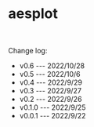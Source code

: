 # aesplot

<br>

Change log:

- v0.6   --- 2022/10/28
- v0.5   --- 2022/10/6
- v0.4   --- 2022/9/29
- v0.3   --- 2022/9/27
- v0.2   --- 2022/9/26
- v0.1.0 --- 2022/9/25  
- v0.0.1 --- 2022/9/22
